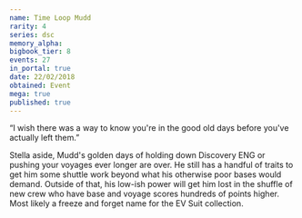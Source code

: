 ```yaml
---
name: Time Loop Mudd
rarity: 4
series: dsc
memory_alpha:
bigbook_tier: 8
events: 27
in_portal: true
date: 22/02/2018
obtained: Event
mega: true
published: true
---
```


“I wish there was a way to know you're in the good old days before you've actually left them.”

Stella aside, Mudd's golden days of holding down Discovery ENG or pushing your voyages ever longer are over. He still has a handful of traits to get him some shuttle work beyond what his otherwise poor bases would demand. Outside of that, his low-ish power will get him lost in the shuffle of new crew who have base and voyage scores hundreds of points higher. Most likely a freeze and forget name for the EV Suit collection.
